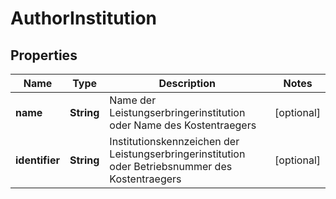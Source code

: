 

# AuthorInstitution

## Properties

Name | Type | Description | Notes
------------ | ------------- | ------------- | -------------
**name** | **String** | Name der Leistungserbringerinstitution oder Name des Kostentraegers |  [optional]
**identifier** | **String** | Institutionskennzeichen der Leistungserbringerinstitution oder Betriebsnummer des Kostentraegers |  [optional]



